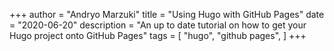 +++
author = "Andryo Marzuki"
title = "Using Hugo with GitHub Pages"
date = "2020-06-20"
description = "An up to date tutorial on how to get your Hugo project onto GitHub Pages"
tags = [
    "hugo", "github pages",
]
+++